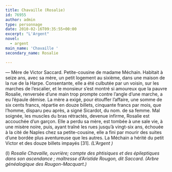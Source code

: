 ```yaml
---
title: Chavaille (Rosalie)
id: 76955
author: admin
type: personnage
date: 2010-02-16T09:35:55+00:00
excerpt: "L'Argent"
novel:
  - argent
main_name: 'Chavaille '
secondary_name: Rosalie

---
```

_—_ Mère de Victor Saccard. Petite-cousine de madame Méchain. Habitait à seize ans, avec sa mère, un petit logement au sixième, dans une maison de la rue de la Harpe. Consentante, elle a été culbutée par un voisin, sur les marches de l&rsquo;escalier, et le monsieur s&rsquo;est montré si amoureux que la pauvre Rosalie, renversée d&rsquo;une main trop prompte contre l&rsquo;angle d&rsquo;une marche, a eu l&rsquo;épaule démise. La mère a exigé, pour étouffer l&rsquo;affaire, une somme de six cents francs, répartie en douze billets, cinquante francs par mois, que l&rsquo;homme, disparu peu après, a signé Sicardot, du nom. de sa femme. Mal soignée, les muscles du bras rétractés, devenue infirme, Rosalie est accouchée d&rsquo;un garçon. Elle a perdu sa mère, est tombée à une sale vie, à une misère noire, puis, ayant traîné les rues jusqu&rsquo;à vingt-six ans, échouée à la cité de Naples chez sa petite-cousine, elle a fini par mourir des suites d&rsquo;une bordée plus aventureuse que les autres. La Méchain a hérité du petit Victor et des douze billets impayés [31]. _(L&rsquo;Argent )_

(l) _Rosalie Chavaille, ouvrière; compte des phtisiques et des épileptiques dans son ascendance ; maîtresse d&rsquo;Aristide Rougon, dit Saccard. (Arbre généalogique des Rougon-Macquart.)_